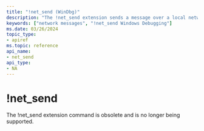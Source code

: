 ```yaml
---
title: "!net_send (WinDbg)"
description: "The !net_send extension sends a message over a local network."
keywords: ["network messages", "!net_send Windows Debugging"]
ms.date: 03/26/2024
topic_type:
- apiref
ms.topic: reference
api_name:
- net_send
api_type:
- NA
---
```


# !net\_send

The !net\_send extension command is obsolete and is no longer being supported. 
